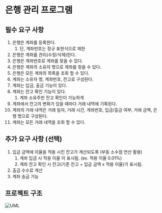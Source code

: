# 은행 관리 프로그램
## 필수 요구 사항
1. 은행은 계좌를 등록한다.
    1. 단, 계좌번호는 정규 표현식으로 제한 
2. 은행은 계좌를 관리(수정/삭제)한다.
3. 은행은 계좌번호로 계좌를 찾을 수 있다.
4. 은행은 계좌의 소유자 명으로 계좌를 찾을 수 있다.
5. 은행은 모든 계좌의 목록을 조회 할 수 있다.
6. 계좌는 소유자 명, 계좌번호, 잔고로 구성된다.
7. 계좌는 입금, 출금 기능이 있다.
8. 계좌는 잔고 확인 기능이 있다.
    1. 계좌 소유주만 잔고 확인이 가능하게
9. 계좌에서 잔고의 변화가 있을 때마다 거래 내역에 기록된다.
10. 계좌의 거래 내역은 거래 일자, 거래 시간, 계좌번호, 입금/출금 여부, 거래 금액, 은행 명으로 구성된다.
11. 계좌는 모든 거래 내역을 조회 할 수 있다.

## 추가 요구 사항 (선택)
1. 입금 금액에 이율을 적용 시킨 잔고가 계산되도록 (부동 소수점 연산 활용) 
    1. 계좌 입금 시 적용 이율 이 표시됨. (ex. 적용 이율 0.01%)
    2. 계좌 잔고 확인 시 잔고(기존 잔고 + 입금 금액 x 적용 이율)가 표시됨.
2. 출금 수수료 계산
3. 계좌 송금 기능

## 프로젝트 구조
![UML](https://user-images.githubusercontent.com/117354616/204438052-dbff3e90-8a08-44d3-8b16-3a64d2cd1fef.png)
